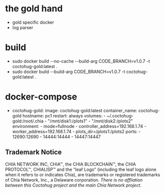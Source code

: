 # the gold hand
- gold specific docker
- log parser

# build
- sudo docker build --no-cache --build-arg CODE_BRANCH=v1.0.7 -t coctohug-gold:latest .
- sudo docker build --build-arg CODE_BRANCH=v1.0.7 -t coctohug-gold:latest .

# docker-compose
- coctohug-gold: 
        image: coctohug-gold:latest 
        container_name: coctohug-gold
        hostname: pc1 
        restart: always 
        volumes: 
            - ~/.coctohug-gold:/root/.chia 
            - "/mnt/disk1:/plots1" 
            - "/mnt/disk2:/plots2" 
        environment: 
            - mode=fullnode 
            - controller_address=192.168.1.74 
            - worker_address=192.168.1.74
            - plots_dir=/plots1:/plots2 
        ports: 
            - 12690:12690 
            - 14444:14444 
            - 14447:14447

## Trademark Notice
CHIA NETWORK INC, CHIA™, the CHIA BLOCKCHAIN™, the CHIA PROTOCOL™, CHIALISP™ and the “leaf Logo” (including the leaf logo alone when it refers to or indicates Chia), are trademarks or registered trademarks of Chia Network, Inc., a Delaware corporation. *There is no affliation between this Coctohug project and the main Chia Network project.*
 
 
 
 
